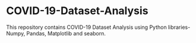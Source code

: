 # COVID-19-Dataset-Analysis
This repository contains COVID-19 Dataset Analysis using Python libraries- Numpy, Pandas, Matplotlib and seaborn.
